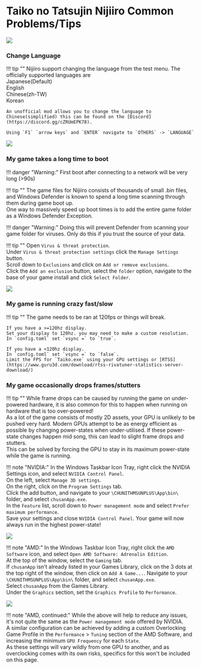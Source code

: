 # Taiko no Tatsujin Nijiiro Common Problems/Tips

<img src="/img/taikonijiiro/taikonijiiro.png">

### Change Language

!!! tip ""
    Nijiiro support changing the language from the test menu. The officially supported languages are                                                                              
    Japanese(Default)                                                                   
    English                                                                           
    Chinese(zh-TW)                                                                   
    Korean                 
    
    An unofficial mod allows you to change the language to Chinese(simplified) this can be found on the [Discord](https://discord.gg/cZRUmEPK78).
    
    Using `F1` `arrow keys` and `ENTER` navigate to `OTHERS` -> `LANGUAGE`

<img src="/img/taikonijiiro/lang.png">

### My game takes a long time to boot

!!! danger "Warning:"
    First boot after connecting to a network will be very long (>90s)

!!! tip ""
    The game files for Nijiiro consists of thousands of small .bin files, and Windows Defender is known to spend a long time scanning through them during game boot up.  
    One way to massively speed up boot times is to add the entire game folder as a Windows Defender Exception.

!!! danger "Warning:"
    Doing this will prevent Defender from scanning your game folder for viruses. Only do this if you trust the source of your data.

!!! tip ""
    Open `Virus & threat protection`.  
    Under `Virus & threat protection settings` click the `Manage Settings` button.  
    Scroll down to `Exclusions` and click on `Add or remove exclusions`.  
    Click the `Add an exclusion` button, select the `folder` option, navigate to the base of your game install and click `Select Folder`.

<img src="/img/taikonijiiro/defender.png">

### My game is running crazy fast/slow

!!! tip ""
    The game needs to be ran at 120fps or things will break.
    
    If you have a >=120hz display.                                  
    Set your display to 120hz. you may need to make a custom resolution.                                                                              
    In `config.toml` set `vsync =` to `true`.  
     
    If you have a <120hz display.                                                    
    In `config.toml` set `vsync =` to `false`.                                                                        
    Limit the FPS for `Taiko.exe` using your GPU settings or [RTSS](https://www.guru3d.com/download/rtss-rivatuner-statistics-server-download/)                              

### My game occasionally drops frames/stutters

!!! tip ""
    While frame drops can be caused by running the game on under-powered hardware, it is also common for this to happen when running on hardware that is too over-powered!  
    As a lot of the game consists of mostly 2D assets, your GPU is unlikely to be pushed very hard. Modern GPUs attempt to be as energy efficient as possible by changing power-states when under-utilised. If these power-state changes happen mid song, this can lead to slight frame drops and stutters.  
    This can be solved by forcing the GPU to stay in its maximum power-state while the game is running.

!!! note "NVIDIA:"
    In the Windows Taskbar Icon Tray, right click the NVIDIA Settings icon, and select `NVIDIA Control Panel`.  
    On the left, select `Manage 3D settings`.  
    On the right, click on the `Program Settings` tab.  
    Click the add button, and navigate to your `\CHUNITHMSUNPLUS\App\bin\` folder, and select `chusanApp.exe`.  
    In the `Feature` list, scroll down to `Power management mode` and select `Prefer maximum performance`.  
    Save your settings and close `NVIDIA Control Panel`. Your game will now always run in the highest power-state!

<img src="/img/chunithmsunplus/nvidiaperf.png">

!!! note "AMD:"
    In the Windows Taskbar Icon Tray, right click the `AMD Software` icon, and select `Open AMD Software: Adrenalin Edition`.  
    At the top of the window, select the `Gaming` tab.  
    If `chusanApp` isn't already listed in your Games Library, click on the 3 dots at the top right of the window, then click on `Add A Game...`. Navigate to your `\CHUNITHMSUNPLUS\App\bin\` folder, and select `chusanApp.exe`.  
    Select `chusanApp` from the Games Library.  
    Under the `Graphics` section, set the `Graphics Profile` to `Performance`.

<img src="/img/chunithmsunplus/amdperf.png">

!!! note "AMD, continued:"
    While the above will help to reduce any issues, it's not quite the same as the `Power management mode` offered by NVIDIA.  
    A similar configuration can be achieved by adding a custom Overlocking Game Profile in the `Performance` > `Tuning` section of the AMD Software, and increasing the minimum `GPU Frequency` for each `State`.  
    As these settings will vary wildly from one GPU to another, and as overclocking comes with its own risks, specifics for this won't be included on this page.